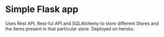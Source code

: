 # Simple Flask app

Uses Rest API, Rest-ful API and SQLAlchemy to store different Stores and the items present in that particular store.
Deployed on heroku.